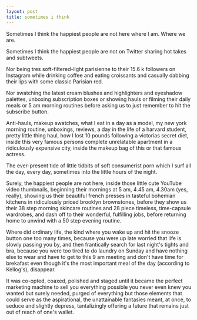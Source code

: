 ```yaml
---
layout: post
title: sometimes i think
---
```


Sometimes I think the happiest people are not here where I am.
Where we are.

Sometimes I think the happiest people are not on Twitter sharing
hot takes and subtweets.

Nor being tres soft-filtered-light parisienne to their 15.6 k followers on Instagram while
drinking coffee and eating croissants and casually dabbing their lips
with some classic Parisian red.

Nor swatching the latest cream blushes and highlighters and eyeshadow palettes,
unboxing subscription boxes or showing hauls
or filming their daily meals or 5 am morning routines
before asking us to just remember to hit
the subscribe button. 

Anti-hauls, makeup swatches, what I eat in a day as a model,
my new york morning routine, unboxings, reviews,
a day in the life of a harvard student, 
pretty little thing haul, how I lost 10 pounds following a victorias secret diet,
inside this very famous persons complete unrelatable apartment in a ridiculously
expensive city, inside the makeup bag of this or that famous actress.

The ever-present tide of little tidbits of soft consumerist porn which I surf 
all the day, every day, sometimes into the little hours of the night.

Surely, the happiest people are not here, inside those little cute YouTube
video thumbnails, beginning their mornings at 5 am, 4.45 am, 4.30am (yes, really),
showing us their beautiful french presses in tasteful bohemian kitchens
in ridiculously priced brooklyn brownstones, before they show us their
38 step morning skincare routines and 28 piece timeless, time-capsule wardrobes,
and dash off to their wonderful, fulfilling jobs, before returning home
to unwind with a 50 step evening routine.

Where did ordinary life, the kind where you wake up and hit the snooze button
one too many times, because you were up late worried that life is slowly
passing you by, and then frantically search for last night's 
tights and bra, because you were too tired to do laundry on Sunday and have nothing
else to wear and have to get to this 9 am meeting and don't have time
for brekafast even though it's the most important meal of the day
(according to Kellog's), disappear.

It was co-opted, coaxed, polished and staged until
it became the perfect marketing machine to sell you everything possible you never even knew you wanted but surely needed, purged of everything but those elements that could serve as the aspirational, the unattainable fantasies meant, at once, to seduce and slightly depress, tantalizingly offering a future that remains just out of reach of one's wallet. 

 

